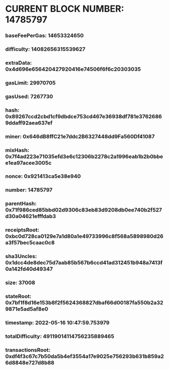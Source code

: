 # CURRENT BLOCK NUMBER: 14785797

### baseFeePerGas: 14653324650
### difficulty: 14082656315539627
### extraData: 0x4d696e656420427920416e74506f6f6c20303035
### gasLimit: 29970705
### gasUsed: 7267730
### hash: 0x89267ccd2cbd1cf9dbdce753cd467e36938df781e37626869ddaff92aea637ef
### miner: 0x646dB8ffC21e7ddc2B6327448dd9Fa560Df41087
### mixHash: 0x7f4ad223e71035efd3e6c12306b2278c2a1996eab1b2b0bbee1ea97acee3005c
### nonce: 0x921413ca5e38e940
### number: 14785797
### parentHash: 0x71f986ced85bbd02d9306c83eb83d9208db0ee740b2f527d30a04621efffdab3
### receiptsRoot: 0xbc0d728ca0129e7a1d80a1e49733996c8f568a5898980d26a3f57bec5caac0c8
### sha3Uncles: 0x1dcc4de8dec75d7aab85b567b6ccd41ad312451b948a7413f0a142fd40d49347
### size: 37008
### stateRoot: 0x7bf1f8d16e153b8f2f5624368827dbaf66d00187fa550b2a329871e5ad5af8e0
### timestamp: 2022-05-16 10:47:59.753979
### totalDifficulty: 49119014114756235889465
### transactionsRoot: 0xdf4f3c67c7b50da5b4ef3554a17e9025e756293b631b859a26d8848e727d8b88
